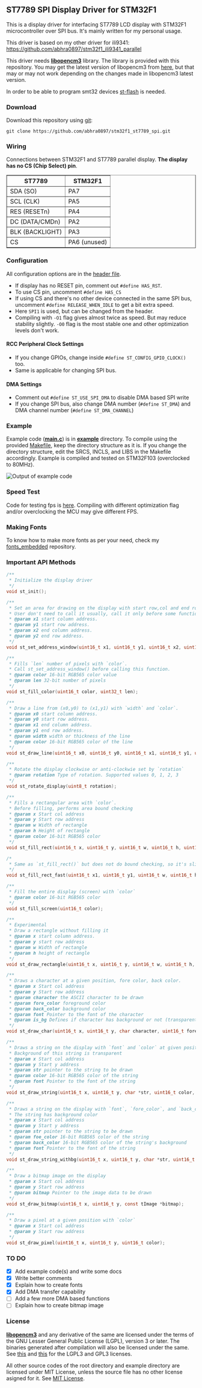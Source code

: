 ## ST7789 SPI Display Driver for STM32F1
This is a display driver for interfacing ST7789 LCD display with STM32F1 microcontroller over SPI bus. It's mainly written for my personal usage.

This driver is based on my other driver for ili9341: https://github.com/abhra0897/stm32f1_ili9341_parallel

This driver needs **[libopencm3](https://github.com/libopencm3/libopencm3.git)** library. The library is provided with this repository. You may get the latest version of libopencm3 from [here](https://github.com/libopencm3/libopencm3.git), but that may or may not work depending on the changes made in libopencm3 latest version.

In order to be able to program smt32 devices [st-flash](https://github.com/stlink-org/stlink/blob/master/doc/man/st-flash.md) is needed.

### Download
Download this repository using [git](https://git-scm.com/):

```
git clone https://github.com/abhra0897/stm32f1_st7789_spi.git
```

### Wiring
Connections between STM32F1 and ST7789 parallel display. **The display has no CS (Chip Select) pin**.
<table border=1>
    <tr>
        <th colspan=1>ST7789</th>
        <th rowspan=1>STM32F1</th>
    </tr>
    <tr>
        <td>SDA (SO)</td>
        <td>PA7</td>
    </tr>
    <tr>
        <td>SCL (CLK)</td>
        <td>PA5</td>
    </tr>
    <tr>
        <td>RES (RESETn)</td>
        <td>PA4</td>
    </tr>
    <tr>
        <td>DC (DATA/CMDn)</td>
        <td>PA2</td>
    </tr>
    <tr>
        <td>BLK (BACKLIGHT)</td>
        <td>PA3</td>
    </tr>
    <tr>
        <td>CS</td>
        <td>PA6 (unused)</td>
    </tr>
</table>

### Configuration
All configuration options are in the [header file](st7789_stm32_spi.h). 
- If display has no RESET pin, comment out `#define HAS_RST`.
- To use CS pin, uncomment `#define HAS_CS`
- If using CS and there's no other device connected in the same SPI bus, uncomment `#define RELEASE_WHEN_IDLE` to get a bit extra speed.
- Here `SPI1` is used, but can be changed from the header.
- Compiling with `-O1` flag gives almost twice as speed. But may reduce stability slightly. `-O0` flag is the most stable one and other optimization levels don't work.

#### RCC Peripheral Clock Settings
- If you change GPIOs, change inside `#define ST_CONFIG_GPIO_CLOCK()` too.
- Same is applicable for changing SPI bus.

#### DMA Settings
- Comment out `#define ST_USE_SPI_DMA` to disable DMA based SPI write
- If you change SPI bus, also change DMA number (`#define ST_DMA`) and DMA channel number (`#define ST_DMA_CHANNEL`)

### Example
Example code (**[main.c](example/main.c)**) is in **[example](example)** directory. To compile using the provided [Makefile](example/Makefile), keep the directory structure as it is. If you change the directory structure, edit the SRCS, INCLS, and LIBS in the Makefile accordingly.
Example is compiled and tested on STM32F103 (overclocked to 80MHz).

![Output of example code](example/photo/example_output.gif)

### Speed Test
Code for testing fps is [here](fps_test/fps_test.c). Compiling with different optimization flag and/or overclocking the MCU may give different FPS.

### Making Fonts
To know how to make more fonts as per your need, check my [fonts_embedded](https://github.com/abhra0897/fonts_embedded.git) repository.

### Important API Methods

```C
/**
 * Initialize the display driver
 */
void st_init();

/**
 * Set an area for drawing on the display with start row,col and end row,col.
 * User don't need to call it usually, call it only before some functions who don't call it by default.
 * @param x1 start column address.
 * @param y1 start row address.
 * @param x2 end column address.
 * @param y2 end row address.
 */
void st_set_address_window(uint16_t x1, uint16_t y1, uint16_t x2, uint16_t y2);

/**
 * Fills `len` number of pixels with `color`.
 * Call st_set_address_window() before calling this function.
 * @param color 16-bit RGB565 color value
 * @param len 32-bit number of pixels
 */
void st_fill_color(uint16_t color, uint32_t len);

/**
 * Draw a line from (x0,y0) to (x1,y1) with `width` and `color`.
 * @param x0 start column address.
 * @param y0 start row address.
 * @param x1 end column address.
 * @param y1 end row address.
 * @param width width or thickness of the line
 * @param color 16-bit RGB565 color of the line
 */
void st_draw_line(uint16_t x0, uint16_t y0, uint16_t x1, uint16_t y1, uint8_t width, uint16_t color);

/**
 * Rotate the display clockwise or anti-clockwie set by `rotation`
 * @param rotation Type of rotation. Supported values 0, 1, 2, 3
 */
void st_rotate_display(uint8_t rotation);

/**
 * Fills a rectangular area with `color`.
 * Before filling, performs area bound checking
 * @param x Start col address
 * @param y Start row address
 * @param w Width of rectangle
 * @param h Height of rectangle
 * @param color 16-bit RGB565 color
 */
void st_fill_rect(uint16_t x, uint16_t y, uint16_t w, uint16_t h, uint16_t color);

/*
 * Same as `st_fill_rect()` but does not do bound checking, so it's slightly faster
 */
void st_fill_rect_fast(uint16_t x1, uint16_t y1, uint16_t w, uint16_t h, uint16_t color);

/**
 * Fill the entire display (screen) with `color`
 * @param color 16-bit RGB565 color
 */
void st_fill_screen(uint16_t color);

/**
 * Experimental
 * Draw a rectangle without filling it
 * @param x start column address.
 * @param y start row address
 * @param w Width of rectangle
 * @param h height of rectangle
 */
void st_draw_rectangle(uint16_t x, uint16_t y, uint16_t w, uint16_t h, uint16_t color);

/**
 * Draws a character at a given position, fore color, back color.
 * @param x Start col address
 * @param y Start row address
 * @param character the ASCII character to be drawn
 * @param fore_color foreground color
 * @param back_color background color
 * @param font Pointer to the font of the character
 * @param is_bg Defines if character has background or not (transparent)
 */
void st_draw_char(uint16_t x, uint16_t y, char character, uint16_t fore_color, uint16_t back_color, const tFont *font, uint8_t is_bg)

/**
 * Draws a string on the display with `font` and `color` at given position.
 * Background of this string is transparent
 * @param x Start col address
 * @param y Start y address
 * @param str pointer to the string to be drawn
 * @param color 16-bit RGB565 color of the string
 * @param font Pointer to the font of the string
 */
void st_draw_string(uint16_t x, uint16_t y, char *str, uint16_t color, tFont *font);

/**
 * Draws a string on the display with `font`, `fore_color`, and `back_color` at given position.
 * The string has background color
 * @param x Start col address
 * @param y Start y address
 * @param str pointer to the string to be drawn
 * @param foe_color 16-bit RGB565 color of the string
 * @param back_color 16-bit RGB565 color of the string's background
 * @param font Pointer to the font of the string
 */
void st_draw_string_withbg(uint16_t x, uint16_t y, char *str, uint16_t fore_color, uint16_t back_color, tFont *font);

/**
 * Draw a bitmap image on the display
 * @param x Start col address
 * @param y Start row address
 * @param bitmap Pointer to the image data to be drawn
 */
void st_draw_bitmap(uint16_t x, uint16_t y, const tImage *bitmap);

/**
 * Draw a pixel at a given position with `color`
 * @param x Start col address
 * @param y Start row address
 */
void st_draw_pixel(uint16_t x, uint16_t y, uint16_t color);

```
### TO DO

 - [x] Add example code(s) and write some docs
 - [x] Write better comments
 - [x] Explain how to create fonts
 - [x] Add DMA transfer capability
 - [ ] Add a few more DMA based functions
 - [ ] Explain how to create bitmap image

### License
**[libopencm3](libopencm3)** and any derivative of the same are licensed under the terms of the GNU Lesser General Public License (LGPL), version 3 or later. The binaries generated after compilation will also be licensed under the same. See [this](libopencm3/COPYING.LGPL3) and [this](libopencm3/COPYING.GPL3) for the LGPL3 and GPL3 licenses.

All other source codes of the root directory and example directory are licensed under MIT License, unless the source file has no other license asigned for it. See [MIT License](LICENSE).
